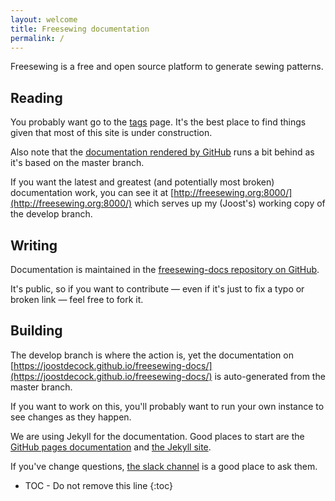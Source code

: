 ```yaml
---
layout: welcome
title: Freesewing documentation
permalink: /
---
```

Freesewing is a free and open source 
platform to generate sewing patterns. 

## Reading

You probably want go to the [tags](tags) page.
It's the best place to find things given that 
most of this site is under construction.

Also note that the 
[documentation rendered by GitHub](https://joostdecock.github.io/freesewing-docs/) 
runs a bit behind as it's based on the master branch.

If you want the latest and greatest (and potentially most broken) 
documentation work, you can see it at 
[http://freesewing.org:8000/](http://freesewing.org:8000/)
which serves up my (Joost's) working copy of the develop branch.

## Writing

Documentation is maintained in the 
[freesewing-docs repository on GitHub](https://github.com/joostdecock/freesewing-docs).

It's public, so if you want to contribute &mdash; even if it's just to fix a 
typo or broken link &mdash; feel free to fork it.

## Building

The develop branch is where the action is, yet the documentation on
[https://joostdecock.github.io/freesewing-docs/](https://joostdecock.github.io/freesewing-docs/)
is auto-generated from the master branch.

If you want to work on this, you'll probably want to run your own instance 
to see changes as they happen.

We are using Jekyll for the documentation. Good places to start are the 
[GitHub pages documentation](https://pages.github.com/) 
and [the Jekyll site](https://jekyllrb.com/docs/quickstart/).

If you've change questions, [the slack channel](https://freesewing.slack.com/)
is a good place to ask them.

* TOC - Do not remove this line
{:toc}



